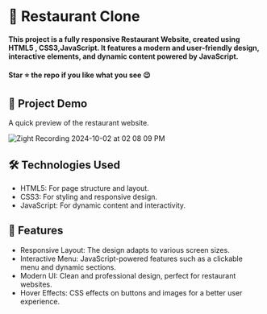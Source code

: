 
<div><h1>🚀 Restaurant Clone</h1></div>
<h4>This project is a fully responsive Restaurant Website, created using HTML5 , CSS3,JavaScript. It features a modern and user-friendly design, interactive elements, and dynamic content powered by JavaScript.</h4>
 <h4>Star ⭐ the repo if you like what you see 😉 </h4>
 <div>
 <h2>📸 Project Demo</h2>
 <p>A quick preview of the restaurant website.</p>

  ![Zight Recording 2024-10-02 at 02 08 09 PM](https://github.com/user-attachments/assets/5a455142-d52a-4ecd-8857-e0d86448cc21)


<h2>🛠️ Technologies Used</h2>
 <ul>
   <li>HTML5: For page structure and layout.</li>
   <li>CSS3: For styling and responsive design.</li>
   <li>JavaScript: For dynamic content and interactivity.</li>
 </ul>  
 
 <h2>🎨 Features</h2>
 <ul>
   <li>Responsive Layout: The design adapts to various screen sizes.</li>
   <li>Interactive Menu: JavaScript-powered features such as a clickable menu and dynamic sections.</li>
   <li>Modern UI: Clean and professional design, perfect for restaurant websites.</li>
   <li>Hover Effects: CSS effects on buttons and images for a better user experience.</li>
 </ul> 
